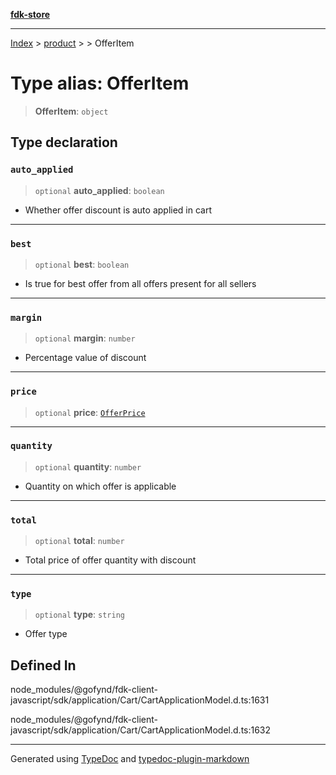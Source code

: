 [**fdk-store**](../../../README.md)
***

[Index](../../../API.md) > [product](../../README.md) > [<internal>](../README.md) > OfferItem

# Type alias: OfferItem

> **OfferItem**: `object`

## Type declaration

### `auto_applied`

> `optional` **auto\_applied**: `boolean`

- Whether offer discount is auto applied in cart

***

### `best`

> `optional` **best**: `boolean`

- Is true for best offer from all offers present
for all sellers

***

### `margin`

> `optional` **margin**: `number`

- Percentage value of discount

***

### `price`

> `optional` **price**: [`OfferPrice`](type-alias.OfferPrice.md)

***

### `quantity`

> `optional` **quantity**: `number`

- Quantity on which offer is applicable

***

### `total`

> `optional` **total**: `number`

- Total price of offer quantity with discount

***

### `type`

> `optional` **type**: `string`

- Offer type

## Defined In

node\_modules/@gofynd/fdk-client-javascript/sdk/application/Cart/CartApplicationModel.d.ts:1631

node\_modules/@gofynd/fdk-client-javascript/sdk/application/Cart/CartApplicationModel.d.ts:1632

***
Generated using [TypeDoc](https://typedoc.org/) and [typedoc-plugin-markdown](https://www.npmjs.com/package/typedoc-plugin-markdown)
